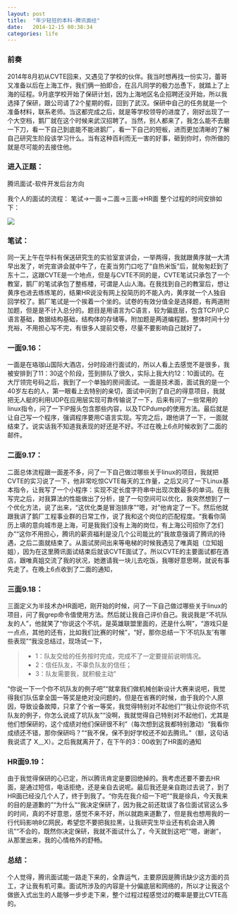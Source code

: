 ```yaml
---
layout: post
title:  "年少轻狂的本科-腾讯面经"
date:   2014-12-15 00:38:34
categories: life
---
```

### 前奏
2014年8月初从CVTE回来，又遇见了学校的伙伴。我当时想再找一份实习，蕾哥又准备以后在上海工作，我们俩一拍即合，在吕凡同学的极力怂恿下，就踏上了上海的征程。9月底学校开始了保研计划，因为上海地区名企招聘还没开始，所以我选择了保研，跟公司请了2个星期的假，回到了武汉。保研中自己的任务就是一个准备材料，联系老师。当这都完成之后，就是等学校领导的进度了，刚好出现了一个大空档，鹅厂就在这个时候来武汉招聘了。当然，别人都来了，我怎么能不去磨一下刀，看一下自己到底能不能进鹅厂，看一下自己的短板，进而更加清晰的了解自己研究生阶段该学习什么。当有这种百利而无一害的好事，砸到你时，你所做的就是尽可能的去接住他。

### 进入正题：
腾讯面试-软件开发后台方向

我个人的面试的流程：
笔试->一面->二面->三面->HR面
整个过程的时间安排如下：

![](http://7sbqyv.com1.z0.glb.clouddn.com/Tencent.png)

### 笔试：
同一天上午在华科有保送研究生的实验室宣讲会，一举两得，我就跟黄序就一大清早出发了，听完宣讲会就中午了，在麦当劳门口吃了“自热米饭”后，就匆匆赶到了东十二，这跟CVTE是一个地点，但是与CVTE不同的是，CVTE笔试只承包了一个教室，鹅厂的笔试承包了整栋楼，可谓是人山人海。在我找到自己的教室后，想让黄序也进去练练笔的，结果HR说没有网上投简历的不能入内，黄序就一个人独自回学校了。鹅厂笔试是一个挨着一个坐的。试卷的有效分值全是选择题，有两道附加题，但是是不计入总分的。题目是用语言为C语言，较为偏底层，包含TCP/IP,C语言基础，数据结构基础，结构体的存储等。附加题是两道编程题。整体时间十分充裕，不用担心写不完，有很多人提前交卷，尽量不要影响自己就好了。


### 一面9.16：
一面是在珞珈山国际大酒店，分时段进行面试的，所以人看上去感觉不是很多，我被安排到了11：30这个阶段，签到排队了很久，实际上我大约12：10面试的。在大厅领完号码之后，我到了一个单独的房间面试。一面是技术面，面试我的是一个40岁左右的人，第一眼看上去特别的亲切，面试中问到了自己的得意项目，我就把无人艇的利用UDP在应用层实现可靠传输说了一下，后来有问了一些常用的linux指令，问了一下IP报头包含那些内容，以及TCPdump的使用方法。最后就是让自己写一个程序，强调程序要用C语言实现。写完之后，跟他讲了一下，一面就结束了。说实话我不知道我表现的好还是不好。不过在晚上6点时候收到了二面的邮件。

### 二面9.17：
二面总体流程跟一面差不多，问了一下自己做过哪些关于linux的项目，我就把CVTE的实习说了一下，他非常吃惊CVTE每天的工作量，之后又问了一下Linux基本指令，让我写了一个小程序：实现不定长度字符串中出现次数最多的单词。在我写完之后，对我算法的性能做出了分析，提了一句空间可以优化，我突然想到了一个优化方法，说了出来，“这优化类是冒泡排序”“嗯，对”他肯定了一下。然后他就跟我讲了鹅厂工程事业群的日常工作，说了我和这个岗位的匹配程度。“我看你简历上填的意向城市是上海，可是我我们没有上海的岗位，有上海公司招你了怎们办”“这你不用担心，腾讯的薪资福利是没几个公司能比的”我故意强调了腾讯的待遇，之后二面就结束了。从面试房间出来等电梯的时候我遇见了唯真姐（立知姐姐），因为在这里腾讯面试结束后就该CVTE面试了。所以CVTE的主要面试都在酒店，跟唯真姐交流了我的状况，她邀请我一块儿去吃饭，我哪好意思啊，就说有事先走了。在晚上6点收到了二面的通知，

### 三面9.18：
三面定义为半技术办HR面吧，刚开始的时候，问了一下自己做过哪些关于linux的项目，问了我grep命令值使用方法。然后就让我自己评价自己。我说我是“不坑队友的人”，他就笑了“你说这个不坑，是英雄联盟里面的，还是什么啊”，“游戏只是一点点，其他的还有，比如我们比赛的时候”，“好，那你总结一下‘不坑队友’有哪些表现”“我没总结过，现场试一下，

>* 1：队友交给的任务按时完成，完成不了一定要提前说明情况。
>* 2：信任队友，不辜负队友的信任；
>* 3：队友需要我，就积极主动”

“你说一下一个你不坑队友的例子吧”“就拿我们做机械创新设计大赛来说吧，我觉得我们队伍拿全国一等奖是绝对没问题的，但是在省赛的时候，由于我的个人原因，导致设备故障，只拿了个省一等奖，我觉得特别对不起他们”“我让你说你不坑队友的例子，你怎么说成了坑队友”“没啊，我就觉得自己特别对不起他们，尤其是他们想保研的，这个成绩对他们保研很不利”（每次想到这我都特别激动）“我看你成绩还不错，那你保研吗？”“我不保，保不到好学校还不如去腾讯。”（额，这句话我说谎了 X﹏X）。之后我就离开了，在下午的3：00收到了HR面的通知

### HR面9.19： 
由于我觉得保研的心已定，所以腾讯肯定是要回绝掉的。我考虑还要不要去HR面，是通过短信，电话拒绝，还是亲自去说呢。最后我还是亲自跑过去说了，到了HR面已经没几个人了，终于到我了。“你先在我介绍一下吧”“我是徐兵，今天我来的目的是道歉的”“为什么”“我决定保研了，因为我之前还耽误了各位面试官这么多的时间，真的不好意思，感觉不来不好，所以就跑来道歉了，但是我也想用我的一行代码影响8亿网民，希望您不要把我拉黑，让我研究生毕业还有机会进入腾讯”“不会的，既然你决定保研，我就不面试什么了，今天就到这吧”“嗯，谢谢”，从那里出来，我的心情格外的舒畅。


### 总结：
个人觉得，腾讯面试能一路走下来的，全靠运气，主要原因是腾讯缺少这方面的员工，才让我有机可乘。面试所涉及的内容是十分偏底层和网络的，所以才让我这个做嵌入式出生的人能够一步步走下来，整个过程过程感觉过的概率是要比CVTE高的。